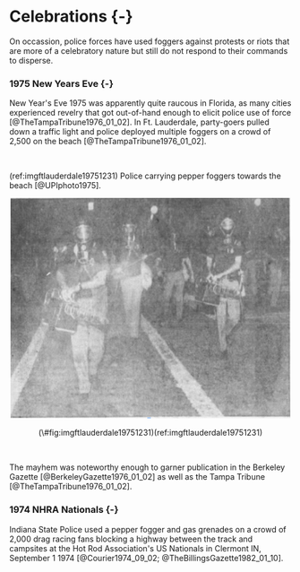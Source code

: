 


# Celebrations {-}

On occassion, police forces have used foggers against protests or riots that are more of a celebratory nature but still do not respond to their commands to disperse.

### 1975 New Years Eve {-}

New Year's Eve 1975 was apparently quite raucous in Florida, as many cities experienced revelry that got out-of-hand enough to elicit police use of force [@TheTampaTribune1976_01_02].
In Ft. Lauderdale, party-goers pulled down a traffic light and police deployed multiple foggers on a crowd of 2,500 on the beach [@TheTampaTribune1976_01_02].

<br>

(ref:imgftlauderdale19751231) Police carrying pepper foggers towards the beach [@UPIphoto1975].

<div class="figure" style="text-align: center">
<img src="img/ft_lauderdale_1975_12_31.png" alt="B/W image: Two people in foreground wearing helmets and face shields with gas masks and uniforms with short sleeves walking towards the camera, carrying boxy looking tools with nozzles pointing forward, with both hands. Person behind, also in short sleeve uniform, helmet, and gas mask carrying slim sabre or rod across the body. Behind these people seem to be more people but there are no clear details." width="500" />
<p class="caption">(\#fig:imgftlauderdale19751231)(ref:imgftlauderdale19751231)</p>
</div>

<br>


The mayhem was noteworthy enough to garner publication in the Berkeley Gazette [@BerkeleyGazette1976_01_02] as well as the Tampa Tribune [@TheTampaTribune1976_01_02].


### 1974 NHRA Nationals {-}

Indiana State Police used a pepper fogger and gas grenades on a crowd of 2,000 drag racing fans blocking a highway between the track and campsites at the Hot Rod Association's US Nationals in Clermont IN, September 1 1974 [@Courier1974_09_02; @TheBillingsGazette1982_01_10].


